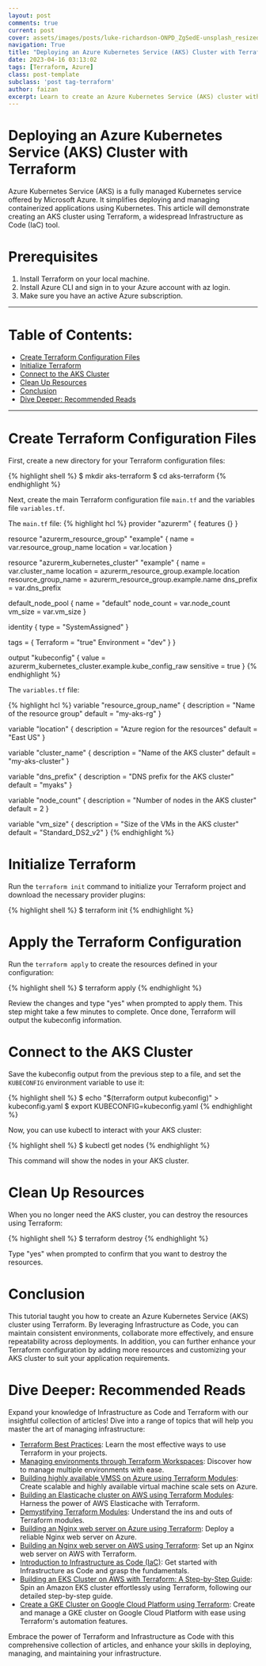 ```yaml
---
layout: post
comments: true
current: post
cover: assets/images/posts/luke-richardson-ONPD_ZgSedE-unsplash_resized.webp
navigation: True
title: "Deploying an Azure Kubernetes Service (AKS) Cluster with Terraform"
date: 2023-04-16 03:13:02
tags: [Terraform, Azure]
class: post-template
subclass: 'post tag-terraform'
author: faizan
excerpt: Learn to create an Azure Kubernetes Service (AKS) cluster with Terraform, a popular Infrastructure as Code tool, using a step-by-step guide with code examples.
---
```


# Deploying an Azure Kubernetes Service (AKS) Cluster with Terraform

Azure Kubernetes Service (AKS) is a fully managed Kubernetes service offered by Microsoft Azure. It simplifies deploying and managing containerized applications using Kubernetes. This article will demonstrate creating an AKS cluster using Terraform, a widespread Infrastructure as Code (IaC) tool.

# Prerequisites
1. Install Terraform on your local machine.
2. Install Azure CLI and sign in to your Azure account with az login.
3. Make sure you have an active Azure subscription.

***
# Table of Contents:

* [Create Terraform Configuration Files](#create-terraform-configuration-files)
* [Initialize Terraform](#initialize-terraform)
* [Connect to the AKS Cluster](#connect-to-the-aks-cluster)
* [Clean Up Resources](#clean-up-resources)
* [Conclusion](#conclusion)
* [Dive Deeper: Recommended Reads](#dive-deeper-recommended-reads)

***

# Create Terraform Configuration Files

First, create a new directory for your Terraform configuration files:

{% highlight shell %}
$ mkdir aks-terraform
$ cd aks-terraform
{% endhighlight %}

Next, create the main Terraform configuration file `main.tf` and the variables file `variables.tf`.

The `main.tf` file:
{% highlight hcl %}
provider "azurerm" {
  features {}
}

resource "azurerm_resource_group" "example" {
  name     = var.resource_group_name
  location = var.location
}

resource "azurerm_kubernetes_cluster" "example" {
  name                = var.cluster_name
  location            = azurerm_resource_group.example.location
  resource_group_name = azurerm_resource_group.example.name
  dns_prefix          = var.dns_prefix

  default_node_pool {
    name       = "default"
    node_count = var.node_count
    vm_size    = var.vm_size
  }

  identity {
    type = "SystemAssigned"
  }

  tags = {
    Terraform = "true"
    Environment = "dev"
  }
}

output "kubeconfig" {
  value = azurerm_kubernetes_cluster.example.kube_config_raw
  sensitive = true
}
{% endhighlight %}

The `variables.tf` file:

{% highlight hcl %}
variable "resource_group_name" {
  description = "Name of the resource group"
  default     = "my-aks-rg"
}

variable "location" {
  description = "Azure region for the resources"
  default     = "East US"
}

variable "cluster_name" {
  description = "Name of the AKS cluster"
  default     = "my-aks-cluster"
}

variable "dns_prefix" {
  description = "DNS prefix for the AKS cluster"
  default     = "myaks"
}

variable "node_count" {
  description = "Number of nodes in the AKS cluster"
  default     = 2
}

variable "vm_size" {
  description = "Size of the VMs in the AKS cluster"
  default     = "Standard_DS2_v2"
}
{% endhighlight %}

# Initialize Terraform

Run the `terraform init` command to initialize your Terraform project and download the necessary provider plugins:

{% highlight shell %}
$ terraform init
{% endhighlight %}

# Apply the Terraform Configuration

Run the `terraform apply` to create the resources defined in your configuration:

{% highlight shell %}
$ terraform apply
{% endhighlight %}

Review the changes and type "yes" when prompted to apply them. This step might take a few minutes to complete. Once done, Terraform will output the kubeconfig information.

# Connect to the AKS Cluster
Save the kubeconfig output from the previous step to a file, and set the `KUBECONFIG` environment variable to use it:

{% highlight shell %}
$ echo "$(terraform output kubeconfig)" > kubeconfig.yaml
$ export KUBECONFIG=kubeconfig.yaml
{% endhighlight %}

Now, you can use kubectl to interact with your AKS cluster:

{% highlight shell %}
$ kubectl get nodes
{% endhighlight %}

This command will show the nodes in your AKS cluster.

# Clean Up Resources

When you no longer need the AKS cluster, you can destroy the resources using Terraform:

{% highlight shell %}
$ terraform destroy
{% endhighlight %}

Type "yes" when prompted to confirm that you want to destroy the resources.

# Conclusion

This tutorial taught you how to create an Azure Kubernetes Service (AKS) cluster using Terraform. By leveraging Infrastructure as Code, you can maintain consistent environments, collaborate more effectively, and ensure repeatability across deployments. In addition, you can further enhance your Terraform configuration by adding more resources and customizing your AKS cluster to suit your application requirements.

# Dive Deeper: Recommended Reads

Expand your knowledge of Infrastructure as Code and Terraform with our insightful collection of articles! Dive into a range of topics that will help you master the art of managing infrastructure:

* [Terraform Best Practices](/terraform-best-practices): Learn the most effective ways to use Terraform in your projects.
* [Managing environments through Terraform Workspaces](/managing-environments-through-terraform-workspaces): Discover how to manage multiple environments with ease.
* [Building highly available VMSS on Azure using Terraform Modules](/building-highly-available-vmss-on-azure-using-terraform-modules): Create scalable and highly available virtual machine scale sets on Azure.
* [Building an Elasticache cluster on AWS using Terraform Modules](/building-an-elasticache-cluster-on-aws-using-terraform-modules): Harness the power of AWS Elasticache with Terraform.
* [Demystifying Terraform Modules](/demystifying-terraform-modules): Understand the ins and outs of Terraform modules.
* [Building an Nginx web server on Azure using Terraform](/building-an-nginx-webserver-on-azure-using-terraform): Deploy a reliable Nginx web server on Azure.
* [Building an Nginx web server on AWS using Terraform](/building-an-nginx-webserver-on-aws-using-terraform): Set up an Nginx web server on AWS with Terraform.
* [Introduction to Infrastructure as Code (IaC)](/introduction-to-infrastructure-as-code): Get started with Infrastructure as Code and grasp the fundamentals.
* [Building an EKS Cluster on AWS with Terraform: A Step-by-Step Guide](/building-an-eks-cluster-on-aws-with-terraform): Spin an Amazon EKS cluster effortlessly using Terraform, following our detailed step-by-step guide.
* [Create a GKE Cluster on Google Cloud Platform using Terraform](/create-a-gke-cluster-on-google-cloud-platform-using-terraform): Create and manage a GKE cluster on Google Cloud Platform with ease using Terraform's automation features.

Embrace the power of Terraform and Infrastructure as Code with this comprehensive collection of articles, and enhance your skills in deploying, managing, and maintaining your infrastructure.